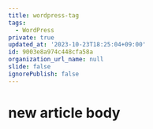 ```yaml
---
title: wordpress-tag
tags:
  - WordPress
private: true
updated_at: '2023-10-23T18:25:04+09:00'
id: 9003e8a974c448cfa58a
organization_url_name: null
slide: false
ignorePublish: false
---
```

# new article body
